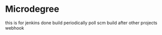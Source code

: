 # Microdegree
this is for jenkins
done 
build periodically
poll scm
build after other projects
webhook
